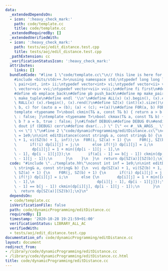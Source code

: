 ```yaml
---
data:
  _extendedDependsOn:
  - icon: ':heavy_check_mark:'
    path: code/template.cc
    title: code/template.cc
  _extendedRequiredBy: []
  _extendedVerifiedWith:
  - icon: ':heavy_check_mark:'
    path: tests/aoj/edit_distance.test.cpp
    title: tests/aoj/edit_distance.test.cpp
  _pathExtension: cc
  _verificationStatusIcon: ':heavy_check_mark:'
  attributes:
    links: []
  bundledCode: "#line 1 \"code/template.cc\"\n// this line is here for a reason\n\
    #include <bits/stdc++.h>\nusing namespace std;\ntypedef long long ll;\ntypedef\
    \ pair<int, int> ii;\ntypedef vector<int> vi;\ntypedef vector<ii> vii;\ntypedef\
    \ vector<vi> vvi;\ntypedef vector<vii> vvii;\n#define fi first\n#define se second\n\
    #define eb emplace_back\n#define pb push_back\n#define mp make_pair\n#define mt\
    \ make_tuple\n#define endl '\\n'\n#define ALL(x) (x).begin(), (x).end()\n#define\
    \ RALL(x) (x).rbegin(), (x).rend()\n#define SZ(x) (int)(x).size()\n#define FOR(a,\
    \ b, c) for (auto a = (b); (a) < (c); ++(a))\n#define F0R(a, b) FOR (a, 0, (b))\n\
    template <typename T>\nbool ckmin(T& a, const T& b) { return a > b ? a = b, true\
    \ : false; }\ntemplate <typename T>\nbool ckmax(T& a, const T& b) { return a <\
    \ b ? a = b, true : false; }\n#ifndef DEBUG\n#define DEBUG 0\n#endif\n#define\
    \ dout if (DEBUG) cerr\n#define dvar(...) \" [\" << #__VA_ARGS__ \": \" << (__VA_ARGS__)\
    \ << \"] \"\n#line 2 \"code/dynamicProgramming/editDistance.cc\"\nconst int inf\
    \ = 1e9;\n\nint editDistance(const string& a, const string& b) {\n  vvi dp(SZ(a)\
    \ + 1, vi(SZ(b) + 1, inf));\n  F0R(i, SZ(a) + 1) {\n    F0R(j, SZ(b) + 1) {\n\
    \      if(!i) dp[i][j] = j;\n      else if(!j) dp[i][j] = i;\n      else {\n \
    \       dp[i][j] = 1 + min({dp[i - 1][j - 1],\n                            dp[i][j\
    \ - 1], dp[i - 1][j]});\n        if(a[i - 1] == b[j - 1]) ckmin(dp[i][j], dp[i\
    \ - 1][j - 1]);\n      }\n    }\n  }\n  return dp[SZ(a)][SZ(b)];\n}\n"
  code: "#include \"../template.hh\"\nconst int inf = 1e9;\n\nint editDistance(const\
    \ string& a, const string& b) {\n  vvi dp(SZ(a) + 1, vi(SZ(b) + 1, inf));\n  F0R(i,\
    \ SZ(a) + 1) {\n    F0R(j, SZ(b) + 1) {\n      if(!i) dp[i][j] = j;\n      else\
    \ if(!j) dp[i][j] = i;\n      else {\n        dp[i][j] = 1 + min({dp[i - 1][j\
    \ - 1],\n                            dp[i][j - 1], dp[i - 1][j]});\n        if(a[i\
    \ - 1] == b[j - 1]) ckmin(dp[i][j], dp[i - 1][j - 1]);\n      }\n    }\n  }\n\
    \  return dp[SZ(a)][SZ(b)];\n}\n"
  dependsOn:
  - code/template.cc
  isVerificationFile: false
  path: code/dynamicProgramming/editDistance.cc
  requiredBy: []
  timestamp: '2020-10-28 19:21:59+01:00'
  verificationStatus: LIBRARY_ALL_AC
  verifiedWith:
  - tests/aoj/edit_distance.test.cpp
documentation_of: code/dynamicProgramming/editDistance.cc
layout: document
redirect_from:
- /library/code/dynamicProgramming/editDistance.cc
- /library/code/dynamicProgramming/editDistance.cc.html
title: code/dynamicProgramming/editDistance.cc
---
```

